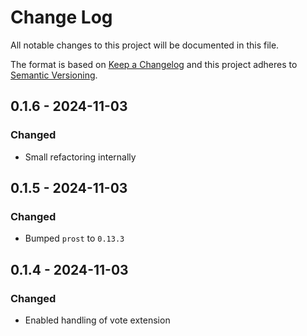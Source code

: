 # Change Log

All notable changes to this project will be documented in this file.

The format is based on [Keep a Changelog](http://keepachangelog.com/)
and this project adheres to [Semantic Versioning](http://semver.org/).

## 0.1.6 - 2024-11-03

### Changed

- Small refactoring internally

## 0.1.5 - 2024-11-03

### Changed

- Bumped `prost` to `0.13.3`

## 0.1.4 - 2024-11-03

### Changed

- Enabled handling of vote extension
